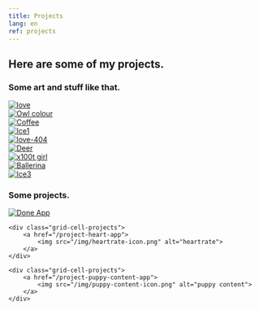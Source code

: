 ```yaml
---
title: Projects
lang: en
ref: projects
---
```


<h2 class="headline">Here are some of my projects.</h2>

<h3 class="project-sub-headline">Some art and stuff like that.</h3>

<section>
<a href="/project-icons-artwork-de">
<div class="grid-projects">
    <div class="grid-cell-projects">
            <img src="/img/love.png" alt="love">
    </div>
     <div class="grid-cell-projects">
            <img src="/img/Owlcolour.jpg" alt="Owl colour">
    </div>
    <div class="grid-cell-projects">
            <img src="/img/coffeemaker.jpg" alt="Coffee">
    </div>
     <div class="grid-cell-projects">
            <img src="/img/Ice1.jpg" alt="Ice1">
    </div>
    <div class="grid-cell-projects">
            <img src="/img/love-404.png" alt="love-404">
    </div>
    <div class="grid-cell-projects">
             <img src="/img/deer.jpg" alt="Deer">
    </div>
     <div class="grid-cell-projects">
            <img src="/img/x100t_girl.jpg" alt="x100t girl">
    </div>
    <div class="grid-cell-projects">
            <img src="/img/Ballerina.jpg" alt="Ballerina">
    </div>
        <div class="grid-cell-projects">
            <img src="/img/Ice3.jpg" alt="Ice3">
    </div>
</div>
 </a>
</section>

<h3 class="project-sub-headline">Some projects.</h3>

<div class="grid-projects">
       <div class="grid-cell-projects">
        <a href="/project-done-app">
            <img src="/img/done-icon.png" alt="Done App">
        </a>
    </div>
   
    <div class="grid-cell-projects">
        <a href="/project-heart-app">
            <img src="/img/heartrate-icon.png" alt="heartrate">
        </a>
    </div>
    
    <div class="grid-cell-projects">
        <a href="/project-puppy-content-app">
            <img src="/img/puppy-content-icon.png" alt="puppy content">
        </a>
    </div>
</div>